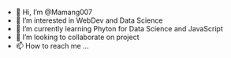- 👋 Hi, I’m @Mamang007
- 👀 I’m interested in WebDev and Data Science
- 🌱 I’m currently learning Phyton for Data Science and JavaScript
- 💞️ I’m looking to collaborate on project
- 📫 How to reach me ...

<!---
Mamang007/Mamang007 is a ✨ special ✨ repository because its `README.md` (this file) appears on your GitHub profile.
You can click the Preview link to take a look at your changes.
--->
